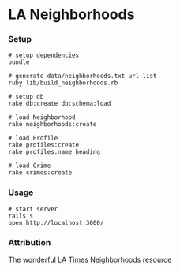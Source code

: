 # LA Neighborhoods

### Setup
    # setup dependencies
    bundle

    # generate data/neighborhoods.txt url list
    ruby lib/build_neighborhoods.rb

    # setup db
    rake db:create db:schema:load

    # load Neighborhood
    rake neighborhoods:create

    # load Profile
    rake profiles:create
    rake profiles:name_heading

    # load Crime
    rake crimes:create

### Usage

    # start server
    rails s
    open http://localhost:3000/

### Attribution

The wonderful [LA Times Neighborhoods](http://maps.latimes.com/neighborhoods/) resource
